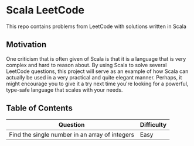 # Scala LeetCode

This repo contains problems from LeetCode with solutions written in Scala 


## Motivation

One criticism that is often given of Scala is that it is a language that is very complex and hard to reason about. By
using Scala to solve several LeetCode questions, this project will serve as an example of how Scala can actually be used
in a very practical and quite elegant manner. Perhaps, it might encourage you to give it a try next time you're looking
for a powerful, type-safe language that scales with your needs. 
 

## Table of Contents

| Question                                       | Difficulty | 
| ---------------------------------------------- | ---------- | 
| Find the single number in an array of integers | Easy       |  
 